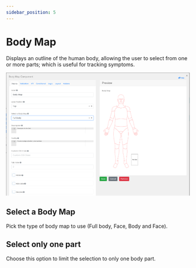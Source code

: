 ```yaml
---
sidebar_position: 5
---
```


# Body Map

Displays an outline of the human body, allowing the user to select from one or more parts; which is useful for tracking symptoms.

![Body Map](./img/body-map.png) 

## Select a Body Map

Pick the type of body map to use (Full body, Face, Body and Face).

## Select only one part

Choose this option to limit the selection to only one body part.

